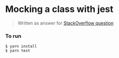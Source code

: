 # Mocking a class with jest
> Written as answer for [StackOverflow question][so]


### To run

```
$ yarn install
$ yarn test
```


[so]: https://stackoverflow.com/a/64568094/637367
